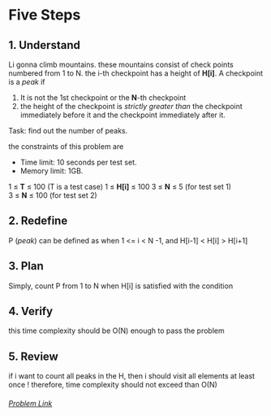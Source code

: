 # Five Steps

## 1. Understand
Li gonna climb mountains. these mountains consist of check points numbered from 1 to N. the i-th checkpoint has a height of **H[i]**. A checkpoint is a  _peak_ if   
 1. It is not the 1st checkpoint or the  **N**-th checkpoint 
 2. the height of the checkpoint is  _strictly greater than_  the checkpoint immediately before it and the checkpoint immediately after it.

Task: find out the number of peaks.

the constraints of this problem are

* Time limit: 10 seconds per test set.  
* Memory limit: 1GB.

1 ≤ **T** ≤ 100 (T is a test case) 
1 ≤ **H[i]** ≤ 100
3 ≤  **N**  ≤ 5 (for test set 1)  
3 ≤  **N**  ≤ 100 (for test set 2)

## 2. Redefine
 P (_peak_) can be defined as when 1 <= i < N -1, and H[i-1] < H[i] > H[i+1] 

## 3. Plan
Simply, count P from 1 to N when H[i] is satisfied with the condition

## 4. Verify
this time complexity should be O(N) enough to pass the problem

## 5. Review
if i want to count all peaks in the H, then i should visit all elements at least once !
therefore, time complexity should not exceed than O(N)

###### [Problem Link](https://codingcompetitions.withgoogle.com/kickstart/round/000000000019ffc8/00000000002d82e6)

